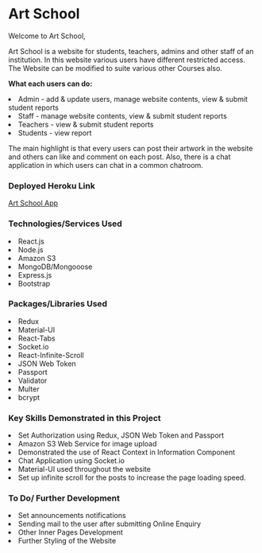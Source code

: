<h1>Art School</h1>

<p> Welcome to Art School, 
<p>Art School is a website for students, teachers, admins and other staff of an institution. In this website various users have different restricted access. The Website can be modified to suite various other Courses also.

<p><strong>What each users can do:</strong>

<li>Admin - add & update users, manage website contents, view & submit student reports
<li>Staff - manage website contents, view & submit student reports
<li>Teachers - view & submit student reports
<li>Students - view report

<p>The main highlight is that every users can post their artwork in the website and others can like and comment on each post. Also, there is a chat application in which users can chat in a common chatroom.

<h3>Deployed Heroku Link</h3>

<a href="https://art-school.herokuapp.com/" target="_blank">Art School App</a>


<h3>Technologies/Services Used</h3>
<li>React.js
<li>Node.js
<li>Amazon S3
<li>MongoDB/Mongooose
<li>Express.js
<li>Bootstrap

<h3>Packages/Libraries Used</h3>
<li>Redux
<li>Material-UI
<li>React-Tabs
<li>Socket.io
<li>React-Infinite-Scroll
<li>JSON Web Token
<li>Passport
<li>Validator
<li>Multer
<li>bcrypt

<h3>Key Skills Demonstrated in this Project</h3>
<li>Set Authorization using Redux, JSON Web Token and Passport
<li>Amazon S3 Web Service for image upload
<li>Demonstrated the use of React Context in Information Component
<li>Chat Application using Socket.io
<li>Material-UI used throughout the website
<li>Set up infinite scroll for the posts to increase the page loading speed.

<h3>To Do/ Further Development</h3>
<li>Set announcements notifications
<li>Sending mail to the user after submitting Online Enquiry
<li>Other Inner Pages Development
<li>Further Styling of the Website
